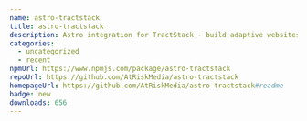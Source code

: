 ```yaml
---
name: astro-tractstack
title: astro-tractstack
description: Astro integration for TractStack - build adaptive websites with HTMX and Go
categories:
  - uncategorized
  - recent
npmUrl: https://www.npmjs.com/package/astro-tractstack
repoUrl: https://github.com/AtRiskMedia/astro-tractstack
homepageUrl: https://github.com/AtRiskMedia/astro-tractstack#readme
badge: new
downloads: 656
---
```

